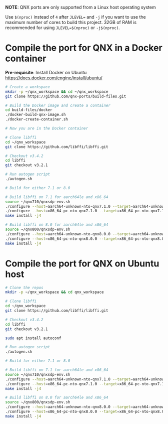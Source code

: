 **NOTE**: QNX ports are only supported from a Linux host operating system

Use `$(nproc)` instead of `4` after `JLEVEL=` and `-j` if you want to use the maximum number of cores to build this project.
32GB of RAM is recommended for using `JLEVEL=$(nproc)` or `-j$(nproc)`.

# Compile the port for QNX in a Docker container

**Pre-requisite**: Install Docker on Ubuntu https://docs.docker.com/engine/install/ubuntu/
```bash
# Create a workspace
mkdir -p ~/qnx_workspace && cd ~/qnx_workspace
git clone https://github.com/qnx-ports/build-files.git

# Build the Docker image and create a container
cd build-files/docker
./docker-build-qnx-image.sh
./docker-create-container.sh

# Now you are in the Docker container

# Clone libffi
cd ~/qnx_workspace
git clone https://github.com/libffi/libffi.git

# Checkout v3.4.2
cd libffi
git checkout v3.2.1

# Run autogen script
./autogen.sh

# Build for either 7.1 or 8.0

# Build libffi on 7.1 for aarch64le and x86_64
source ~/qnx710/qnxsdp-env.sh
./configure --host=aarch64-unknown-nto-qnx7.1.0 --target=aarch64-unknown-nto-qnx7.1.0 --prefix=$QNX_TARGET/usr --exec-prefix=$QNX_TARGET/aarch64le/usr
./configure --host=x86_64-pc-nto-qnx7.1.0 --target=x86_64-pc-nto-qnx7.1.0 --prefix=$QNX_TARGET/usr --exec-prefix=$QNX_TARGET/x86_64/usr
make install -j4

# Build libffi on 8.0 for aarch64le and x86_64
source ~/qnx800/qnxsdp-env.sh
./configure --host=aarch64-unknown-nto-qnx8.0.0 --target=aarch64-unknown-nto-qnx8.0.0 --prefix=$QNX_TARGET/usr --exec-prefix=$QNX_TARGET/aarch64le/usr
./configure --host=x86_64-pc-nto-qnx8.0.0 --target=x86_64-pc-nto-qnx8.0.0 --prefix=$QNX_TARGET/usr --exec-prefix=$QNX_TARGET/x86_64/usr
make install -j4

```

# Compile the port for QNX on Ubuntu host
```bash
# Clone the repos
mkdir -p ~/qnx_workspace && cd qnx_workspace

# Clone libffi
cd ~/qnx_workspace
git clone https://github.com/libffi/libffi.git

# Checkout v3.4.2
cd libffi
git checkout v3.2.1

sudo apt install autoconf

# Run autogen script
./autogen.sh

# Build for either 7.1 or 8.0

# Build libffi on 7.1 for aarch64le and x86_64
source ~/qnx710/qnxsdp-env.sh
./configure --host=aarch64-unknown-nto-qnx7.1.0 --target=aarch64-unknown-nto-qnx7.1.0 --prefix=$QNX_TARGET/usr --exec-prefix=$QNX_TARGET/aarch64le/usr
./configure --host=x86_64-pc-nto-qnx7.1.0 --target=x86_64-pc-nto-qnx7.1.0 --prefix=$QNX_TARGET/usr --exec-prefix=$QNX_TARGET/x86_64/usr
make install -j4

# Build libffi on 8.0 for aarch64le and x86_64
source ~/qnx800/qnxsdp-env.sh
./configure --host=aarch64-unknown-nto-qnx8.0.0 --target=aarch64-unknown-nto-qnx8.0.0 --prefix=$QNX_TARGET/usr --exec-prefix=$QNX_TARGET/aarch64le/usr
./configure --host=x86_64-pc-nto-qnx8.0.0 --target=x86_64-pc-nto-qnx8.0.0 --prefix=$QNX_TARGET/usr --exec-prefix=$QNX_TARGET/x86_64/usr
make install -j4
```
